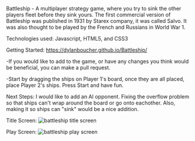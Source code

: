 Battleship - A multiplayer strategy game, where you try to sink the other players fleet before they sink yours. The first commercial version of Battleship was published in 1931 by Starex company, it was called Salvo. It was also thought to be played by the French and Russians in World War 1. 

Technologies used: Javascript, HTML5, and CSS3

Getting Started: https://dylanboucher.github.io/Battleship/

-If you would like to add to the game, or have any changes you think would be beneficial, you can make a pull request.

-Start by dragging the ships on Player 1's board, once they are all placed, place Player 2's ships. Press Start and have fun.

Next Steps: I would like to add an AI opponent. Fixing the overflow problem so that ships can't wrap around the board or go onto eachother. Also, making it so ships can "sink" would be a nice addition.

Title Screen: ![battleship title screen](https://user-images.githubusercontent.com/99612054/162754925-2c963438-2f70-45d6-b725-24f8b40d995b.png)

Play Screen: ![battleship play screen](https://user-images.githubusercontent.com/99612054/162981302-bbdf707a-556a-45fa-98cf-89a5d1465d4e.png)
